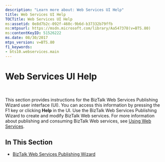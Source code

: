 ```yaml
---
description: "Learn more about: Web Services UI Help"
title: Web Services UI Help
TOCTitle: Web Services UI Help
ms:assetid: 0e8d7b2c-092f-460c-9b6d-b37332b79ffb
ms:mtpsurl: https://msdn.microsoft.com/library/Aa547378(v=BTS.80)
ms:contentKeyID: 51526222
ms.date: 08/30/2017
mtps_version: v=BTS.80
f1_keywords:
- bts10.webservices.main
---
```


# Web Services UI Help

 

This section provides instructions for the BizTalk Web Services Publishing Wizard user interface (UI). You can access this information by pressing the F1 key or clicking **Help** in the UI. Use the BizTalk Web Services Publishing Wizard to create and modify BizTalk Web services. For more information about publishing and consuming BizTalk Web services, see [Using Web Services](https://msdn.microsoft.com/library/aa577881\(v=bts.80\)).

## In This Section

  - [BizTalk Web Services Publishing Wizard](biztalk-web-services-publishing-wizard.md)

